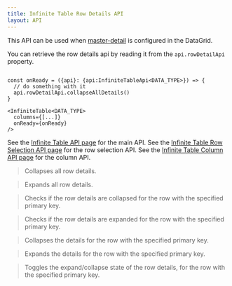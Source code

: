 ```yaml
---
title: Infinite Table Row Details API
layout: API
---
```


This API can be used when [master-detail](/docs/learn/master-detail/overview) is configured in the DataGrid.


You can retrieve the row details api by reading it from the `api.rowDetailApi` property.

```tsx {4}

const onReady = ({api}: {api:InfiniteTableApi<DATA_TYPE>}) => {
  // do something with it
  api.rowDetailApi.collapseAllDetails()
}

<InfiniteTable<DATA_TYPE>
  columns={[...]}
  onReady={onReady}
/>
```

See the [Infinite Table API page](/docs/reference/api) for the main API.
See the [Infinite Table Row Selection API page](/docs/reference/row-selecti-api) for the row selection API.
See the [Infinite Table Column API page](/docs/reference/column-api) for the column API.

<PropTable sort searchPlaceholder="Type to filter API methods">


<Prop name="collapseAllDetails" type="() => void">

> Collapses all row details.

</Prop>

<Prop name="expandAllDetails" type="() => void">

> Expands all row details.

</Prop>

<Prop name="isRowDetailsCollapsed" type="(rowId: any)=> boolean">

> Checks if the row details are collapsed for the row with the specified primary key.

</Prop>

<Prop name="isRowDetailsExpanded" type="(rowId: any)=> boolean">

> Checks if the row details are expanded for the row with the specified primary key.

</Prop>


<Prop name="collapseRowDetails" type="(rowId: any) => void">

> Collapses the details for the row with the specified primary key.

</Prop>

<Prop name="expandRowDetails" type="(rowId: any)=> boolean">

> Expands the details for the row with the specified primary key.

</Prop>


<Prop name="toggleRowDetails" type="(rowId: any)=> boolean">

> Toggles the expand/collapse state of the row details, for the row with the specified primary key.

</Prop>


</PropTable>
